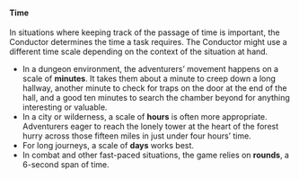 #### Time

In situations where keeping track of the passage of time is important, the Conductor determines the time a task requires.
The Conductor might use a different time scale depending on the context of the situation at hand.

- In a dungeon environment, the adventurers’ movement happens on a scale of **minutes**.
  It takes them about a minute to creep down a long hallway, another minute to check for traps on the door at the end of the hall, and a good ten minutes to search the chamber beyond for anything interesting or valuable.
- In a city or wilderness, a scale of **hours** is often more appropriate.
  Adventurers eager to reach the lonely tower at the heart of the forest hurry across those fifteen miles in just under four hours’ time.
- For long journeys, a scale of **days** works best.
- In combat and other fast-paced situations, the game relies on **rounds**, a 6-second span of time.
